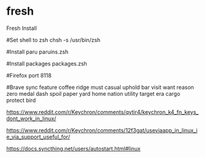# fresh
Fresh Install

#Set shell to zsh
chsh -s /usr/bin/zsh

#Install paru
paruins.zsh

#Install packages
packages.zsh

#Firefox port
8118

#Brave sync
feature coffee ridge must casual uphold bar visit want reason zero medal dash spoil paper yard home nation utility target era cargo protect bird

https://www.reddit.com/r/Keychron/comments/qytir4/keychron_k4_fn_keys_dont_work_in_linux/

https://www.reddit.com/r/Keychron/comments/12f3gat/useviaapp_in_linux_ie_via_support_useful_for/

https://docs.syncthing.net/users/autostart.html#linux
